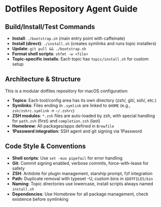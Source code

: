 # Dotfiles Repository Agent Guide

## Build/Install/Test Commands
- **Install**: `./bootstrap.sh` (main entry point with caffeinate)
- **Install (direct)**: `./install.sh` (creates symlinks and runs topic installers)
- **Update**: `git pull && ./bootstrap.sh`
- **Format shell scripts**: `shfmt -w <file>`
- **Topic-specific installs**: Each topic has `topic/install.sh` for custom setup

## Architecture & Structure
This is a modular dotfiles repository for macOS configuration:
- **Topics**: Each tool/config area has its own directory (zsh/, git/, ssh/, etc.)
- **Symlinks**: Files ending in `.symlink` are linked to `$HOME` (e.g., `zsh/zshrc.symlink` → `~/.zshrc`)
- **ZSH modules**: `*.zsh` files are auto-loaded by zsh, with special handling for `path.zsh` (first) and `completion.zsh` (last)
- **Homebrew**: All packages/apps defined in `Brewfile`
- **1Password integration**: SSH agent and git signing via 1Password

## Code Style & Conventions
- **Shell scripts**: Use `set -euo pipefail` for error handling
- **Git**: Commit signing enabled, verbose commits, force-with-lease for safety
- **ZSH**: Antidote for plugin management, starship prompt, fzf integration
- **Path**: Duplicate removal with typeset -U, custom bins in `$DOTFILES/bin`
- **Naming**: Topic directories use lowercase, install scripts always named `install.sh`
- **Dependencies**: Use Homebrew for all package management, check existence before symlinking
